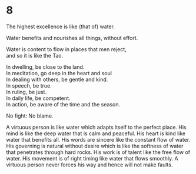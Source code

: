 # 8

The highest excellence is like \(that of\) water.

Water benefits and nourishes all things, without effort.

Water is content to flow in places that men reject,  
and so it is like the Tao.

In dwelling, be close to the land.   
In meditation, go deep in the heart and soul  
In dealing with others, be gentle and kind.   
In speech, be true.   
In ruling, be just.   
In daily life, be competent.   
In action, be aware of the time and the season.

No fight: No blame.

A virtuous person is like water which adapts itself to the perfect place. His mind is like the deep water that is calm and peaceful. His heart is kind like water that benefits all. His words are sincere like the constant flow of water. His governing is natural without desire which is like the softness of water that penetrates through hard rocks. His work is of talent like the free flow of water. His movement is of right timing like water that flows smoothly. A virtuous person never forces his way and hence will not make faults.

